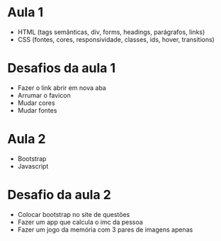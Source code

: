 # Aula 1

- HTML (tags semânticas, div, forms, headings, parágrafos, links)
- CSS (fontes, cores, responsividade, classes, ids, hover, transitions)

# Desafios da aula 1

- Fazer o link abrir em nova aba
- Arrumar o favicon
- Mudar cores
- Mudar fontes

# Aula 2

- Bootstrap
- Javascript

# Desafio da aula 2

- Colocar bootstrap no site de questões
- Fazer um app que calcula o imc da pessoa
- Fazer um jogo da memória com 3 pares de imagens apenas